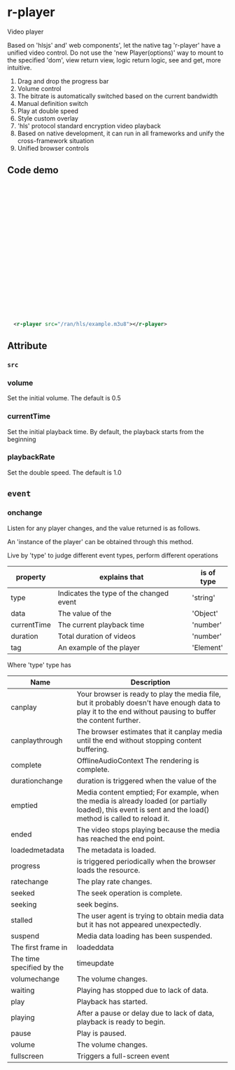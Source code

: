 # r-player 

Video player

Based on 'hlsjs' and' web components', let the native tag 'r-player' have a unified video control.
Do not use the 'new Player(options)' way to mount to the specified 'dom', view return view, logic return logic, see and get, more intuitive.

1. Drag and drop the progress bar
2. Volume control
3. The bitrate is automatically switched based on the current bandwidth
4. Manual definition switch
5. Play at double speed
6. Style custom overlay
7. 'hls' protocol standard encryption video playback
8. Based on native development, it can run in all frameworks and unify the cross-framework situation
9. Unified browser controls
 

## Code demo

<r-player style="display: block;width:600px;height:300px;" src="/ran/hls/example.m3u8"></r-player>


```xml
  <r-player src="/ran/hls/example.m3u8"></r-player>
```

## Attribute

### `src`

### volume 

Set the initial volume. The default is 0.5

### currentTime 

Set the initial playback time. By default, the playback starts from the beginning

### playbackRate

Set the double speed. The default is 1.0

## `event`

### onchange

Listen for any player changes, and the value returned is as follows.

An 'instance of the player' can be obtained through this method.

Live by 'type' to judge different event types, perform different operations


| property    | explains that                           | is of type |
| ----------- | --------------------------------------- | ---------- |
| type        | Indicates the type of the changed event | 'string'   |
| data        | The value of the                        | 'Object'   |
| currentTime | The current playback time               | 'number'   |
| duration    | Total duration of videos                | 'number'   |
| tag         | An example of the player                | 'Element'  |

Where 'type' type has

| Name                      | Description                                                                                                                                                  |
| ------------------------- | ------------------------------------------------------------------------------------------------------------------------------------------------------------ |
| canplay                   | Your browser is ready to play the media file, but it probably doesn't have enough data to play it to the end without pausing to buffer the content further.  |
| canplaythrough            | The browser estimates that it canplay media until the end without stopping content buffering.                                                                |
| complete                  | OfflineAudioContext The rendering is complete.                                                                                                               |
| durationchange            | duration is triggered when the value of the                                                                                                                  | duration property changes.         |
| emptied                   | Media content emptied; For example, when the media is already loaded (or partially loaded), this event is sent and the load() method is called to reload it. |
| ended                     | The video stops playing because the media has reached the end point.                                                                                         |
| loadedmetadata            | The metadata is loaded.                                                                                                                                      |
| progress                  | is triggered periodically when the browser loads the resource.                                                                                               |
| ratechange                | The play rate changes.                                                                                                                                       |
| seeked                    | The seek operation is complete.                                                                                                                              |
| seeking                   | seek begins.                                                                                                                                                 |
| stalled                   | The user agent is trying to obtain media data but it has not appeared unexpectedly.                                                                          |
| suspend                   | Media data loading has been suspended.                                                                                                                       |
| The first frame in        | loadeddata                                                                                                                                                   | media has loaded.                  |
| The time specified by the | timeupdate                                                                                                                                                   | currentTime attribute has changed. |
| volumechange              | The volume changes.                                                                                                                                          |
| waiting                   | Playing has stopped due to lack of data.                                                                                                                     |
| play                      | Playback has started.                                                                                                                                        |
| playing                   | After a pause or delay due to lack of data, playback is ready to begin.                                                                                      |
| pause                     | Play is paused.                                                                                                                                              |
| volume                    | The volume changes.                                                                                                                                          |
| fullscreen                | Triggers a full-screen event                                                                                                                                 |
 